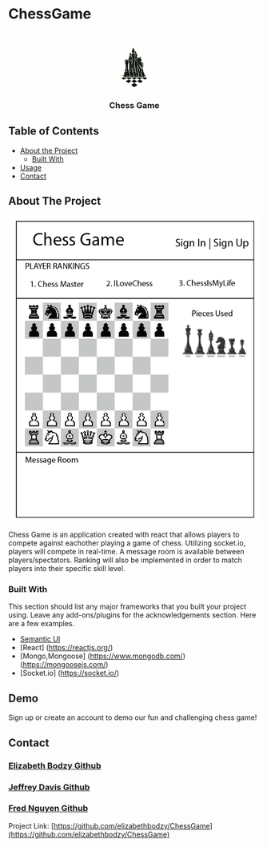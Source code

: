 # ChessGame


<!-- PROJECT LOGO -->
<br />
<p align="center">
  <a href="https://github.com/elizabethbodzy/ChessGame">
    <img src="images/logo.jpg" alt="Logo" width="80" height="80">
  </a>

  <h3 align="center">Chess Game</h3>

  
<!-- TABLE OF CONTENTS -->
## Table of Contents

* [About the Project](#about-the-project)
  * [Built With](#built-with)
* [Usage](#usage)
* [Contact](#contact)


<!-- ABOUT THE PROJECT -->
## About The Project

[![Product Name Screen Shot][product-screenshot]](./images/chess-game-example.png)

 Chess Game is an application created with react that allows players to compete against eachother playing a game of chess. Utilizing socket.io, players will compete in real-time. A message room is available between players/spectators. Ranking will also be implemented in order to match players into their specific skill level.

### Built With
This section should list any major frameworks that you built your project using. Leave any add-ons/plugins for the acknowledgements section. Here are a few examples.
* [Semantic UI](https://semantic-ui.com/)
* [React] (https://reactjs.org/)
* [Mongo,Mongoose] (https://www.mongodb.com/) (https://mongoosejs.com/)
* [Socket.io] (https://socket.io/)

<!-- USAGE EXAMPLES -->
## Demo

Sign up or create an account to demo our fun and challenging chess game!
<!-- (//link to heroku or deployed project ) -->
<!-- //Recording of us playing game -->

<!-- CONTACT -->
## Contact
<a href="https://github.com/elizabethbodzy"> <h3> Elizabeth Bodzy Github </h3> </a>
<a href="https://github.com/FeeterMcGeeter"><h3> Jeffrey Davis Github </h3> </a>
<a href="https://github.com/fred-h-nguyen"><h3> Fred Nguyen Github </h3> </a>

Project Link: [https://github.com/elizabethbodzy/ChessGame](https://github.com/elizabethbodzy/ChessGame)


<!-- MARKDOWN LINKS & IMAGES -->
<!-- https://www.markdownguide.org/basic-syntax/#reference-style-links -->
[contributors-shield]: https://img.shields.io/github/contributors/othneildrew/Best-README-Template.svg?style=flat-square
[contributors-url]: https://github.com/othneildrew/Best-README-Template/graphs/contributors
[forks-shield]: https://img.shields.io/github/forks/othneildrew/Best-README-Template.svg?style=flat-square
[forks-url]: https://github.com/othneildrew/Best-README-Template/network/members
[stars-shield]: https://img.shields.io/github/stars/othneildrew/Best-README-Template.svg?style=flat-square
[stars-url]: https://github.com/othneildrew/Best-README-Template/stargazers
[issues-shield]: https://img.shields.io/github/issues/othneildrew/Best-README-Template.svg?style=flat-square
[issues-url]: https://github.com/othneildrew/Best-README-Template/issues
[license-shield]: https://img.shields.io/github/license/othneildrew/Best-README-Template.svg?style=flat-square
[license-url]: https://github.com/othneildrew/Best-README-Template/blob/master/LICENSE.txt
[linkedin-shield]: https://img.shields.io/badge/-LinkedIn-black.svg?style=flat-square&logo=linkedin&colorB=555
[linkedin-url]: https://linkedin.com/in/othneildrew
[product-screenshot]: images/chess-game-example.png
